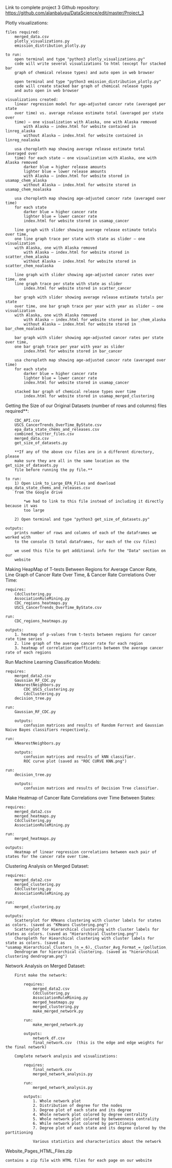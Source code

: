 Link to complete project 3 Github repository: 
    https://github.com/alanbalugu/DataScience/edit/master/Project_3
    
Plotly visualizations:

    files required:
        merged_data.csv
        plotly_visualizations.py
        emission_distribution_plotly.py

    to run:
        open terminal and type "python3 plotly_visualizations.py"
        code will write several visualizations to html (except for stacked bar
        graph of chemical release types) and auto open in web browser

        open terminal and type "python3 emission_distribution_plotly.py"
        code will create stacked bar graph of chemical release types
        and auto open in web browser

    visualizations created:
        linear regression model for age-adjusted cancer rate (averaged per state
        over time) vs. average release estimate total (averaged per state over
        time) – one visualization with Alaska, one with Alaska removed
            with Alaska – index.html for website contained in linreg_alaska
            without Alaska – index.html for website contained in linreg_noalaska

        usa choropleth map showing average release estimate total (averaged over
        time) for each state – one visualization with Alaska, one with Alaska removed
            darker blue = higher release amounts
            lighter blue = lower release amounts
            with Alaska – index.html for website stored in usamap_chem_alaska
            without Alaska – index.html for website stored in usamap_chem_noalaska

        usa choropleth map showing age-adjusted cancer rate (averaged over time)
        for each state
            darker blue = higher cancer rate
            lighter blue = lower cancer rate
            index.html for website stored in usamap_cancer

        line graph with slider showing average release estimate totals over time,
        one line graph trace per state with state as slider – one visualization
        with Alaska, one with Alaska removed
            with Alaska – index.html for website stored in scatter_chem_alaska
            without Alaska – index.html for website stored in scatter_chem_noalaska

        line graph with slider showing age-adjusted cancer rates over time, one
        line graph trace per state with state as slider
            index.html for website stored in scatter_cancer

        bar graph with slider showing average release estimate totals per state
        over time, one bar graph trace per year with year as slider – one visualization
        with Alaska, one with Alaska removed
            with Alaska – index.html for website stored in bar_chem_alaska
            without Alaska – index.html for website stored in bar_chem_noalaska

        bar graph with slider showing age-adjusted cancer rates per state over time,
        one bar graph trace per year with year as slider
            index.html for website stored in bar_cancer

        usa choropleth map showing age-adjusted cancer rate (averaged over time)
        for each state
            darker blue = higher cancer rate
            lighter blue = lower cancer rate
            index.html for website stored in usamap_cancer

        stacked bar graph of chemical release types over time
            index.html for website stored in usamap_merged_clustering
        
Getting the Size of our Original Datasets (number of rows and columns) files required**:
    
        CDC_API.csv
        USCS_CancerTrends_OverTime_ByState.csv
        epa_data_state_chems_and_releases.csv
        combined_twitter_files.csv
        merged_data.csv
        get_size_of_datasets.py
        
        **If any of the above csv files are in a different directory, please
        make sure they are all in the same location as the get_size_of_datasets.py
        file before running the py file.**
        
    to run:
        1) Open Link_to_Large_EPA_Files and download epa_data_state_chems_and_releases.csv
        from the Google drive
        
            *we had to link to this file instead of including it directly because it was
            too large
        
        2) Open terminal and type "python3 get_size_of_datasets.py"
        
    outputs:
        prints number of rows and columns of each of the dataframes we worked with
        to the console (5 total dataframes, for each of the csv files)
        
        we used this file to get additional info for the "Data" section on our
        website
      

Making HeapMap of T-tests Between Regions for Average Cancer Rate, Line Graph of Cancer Rate Over Time, & Cancer Rate Correlations Over Time:
    
    requires:
        CdcClustering.py
        AssociationRuleMining.py
        CDC_regions_heatmaps.py
        USCS_CancerTrends_OverTime_ByState.csv
        
    run:
        CDC_regions_heatmaps.py
    
    outputs:
        1. heatmap of p-values from t-tests between regions for cancer rate time series
        2. line graph of the average cancer rate for each region
        3. heatmap of correlation coefficients between the average cancer rate of each regions
        

Run Machine Learning Classification Models:

    requires:
        merged_data2.csv
        Gaussian_RF_CDC.py
        kNearestNeighbors.py
            CDC_USCS_clustering.py
            CdcClustering.py
        decision_tree.py
        
    run:
        Gaussian_RF_CDC.py
        
        outputs:
            confusion matrices and results of Random Forrest and Gaussian Naive Bayes classifiers respectively.
            
    run:
        kNearestNeighbors.py
        
        outputs:
            confusion matrices and results of kNN classifier.
            ROC curve plot (saved as "ROC CURVE KNN.png")
            
    run:
        decision_tree.py
        
        outputs:
            confusion matrices and results of Decision Tree classifier.
            

Make Heatmap of Cancer Rate Correlations over Time Between States:

    requires:
        merged_data2.csv
        merged_heatmaps.py
        CdcClustering.py
        AssociationRuleMining.py
        
    run:
        merged_heatmaps.py
        
    outputs:
        Heatmap of linear regression correlations between each pair of states for the cancer rate over time.
        

Clustering Analysis on Merged Dataset:

    requires:
        merged_data2.csv
        merged_clustering.py
        CdcClustering.py
        AssociationRuleMining.py
        
    run:
        merged_clustering.py
        
    outputs:
        Scatterplot for KMeans clustering with cluster labels for states as colors. (saved as "KMeans Clustering.png")
        Scatterplot for Hierarchical clustering with cluster labels for states as colors. (saved as "Hierarchical Clustering.png")
        Choropleth for Hiearchical clustering with cluster labels for state as colors. (saved as "usamap_Hierarchical_Clusters_(n_=_6),_Cluster_Avg_Format_=_(pollution,_cancer).html")
        Dendrogram for hierarchical clustering. (saved as "hierarchical clustering dendrogram.png")
        
        
Network Analysis on Merged Dataset:
    
        First make the network:
            
            requires:
                merged_data2.csv
                CdcClustering.py
                AssociationRuleMining.py
                merged_heatmaps.py
                merged_clustering.py
                make_merged_network.py
                
            run:
                make_merged_network.py
                
            outputs:
                network_df.csv
                final_network.csv  (this is the edge and edge weights for the final network)
                
        Complete network analysis and visualizations:
        
            requires:
                final_network.csv
                merged_network_analysis.py
                
            run:
                merged_network_analysis.py
                
            outputs:
                1. Whole network plot
                2. Distribution of degree for the nodes
                3. Degree plot of each state and its degree
                4. Whole network plot colored by degree centrality
                5. Whole network plot colored by betweenness centrality
                6. While network plot colored by partitioning
                7. Degree plot of each state and its degree colored by the partitioning
                
                Various statistics and characteristics about the network
                
Website_Pages_HTML_Files.zip

    contains a zip file with HTML files for each page on our website
                
        
        
        
    
